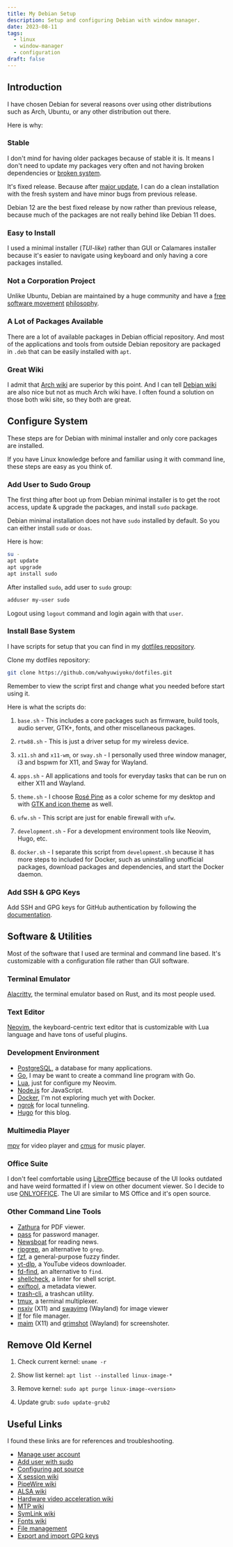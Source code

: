```yaml
---
title: My Debian Setup
description: Setup and configuring Debian with window manager.
date: 2023-08-11
tags:
  - linux
  - window-manager
  - configuration
draft: false
---
```


## Introduction

I have chosen Debian for several reasons over using other
distributions such as Arch, Ubuntu, or any other distribution out there.

Here is why:

### Stable

I don't mind for having older packages because of stable it is. It means I
don't need to update my packages very often and not having broken dependencies
or [broken system](https://wiki.debian.org/DontBreakDebian).

It's fixed release. Because after
[major update](https://wiki.debian.org/DebianReleases), I can do a
clean installation with the fresh system and have minor bugs from
previous release.

Debian 12 are the best fixed release by now rather than previous release,
because much of the packages are not really behind like Debian 11 does.

### Easy to Install

I used a minimal installer (_TUI-like_) rather than GUI or Calamares installer
because it's easier to navigate using keyboard and only having a core packages
installed.

### Not a Corporation Project

Unlike Ubuntu, Debian are maintained by a huge community and have a
[free software movement](https://www.gnu.org/philosophy/free-software-intro.html)
[philosophy](https://www.debian.org/intro/philosophy).

### A Lot of Packages Available

There are a lot of available packages in Debian official repository. And most
of the applications and tools from outside Debian repository are packaged in
`.deb` that can be easily installed with `apt`.

### Great Wiki

I admit that [Arch wiki](https://wiki.archlinux.org/) are superior by this
point. And I can tell [Debian wiki](https://wiki.debian.org/) are also nice
but not as much Arch wiki have. I often found a solution on those both
wiki site, so they both are great.

## Configure System

These steps are for Debian with minimal installer and only core packages are
installed.

If you have Linux knowledge before and familiar using it with command line,
these steps are easy as you think of.

### Add User to Sudo Group

The first thing after boot up from Debian minimal installer is to get
the root access, update & upgrade the packages, and install `sudo` package.

Debian minimal installation does not have `sudo` installed by default.
So you can either install `sudo` or `doas`.

Here is how:

```sh
su -
apt update
apt upgrade
apt install sudo
```

After installed `sudo`, add user to `sudo` group:

```sh
adduser my-user sudo
```

Logout using `logout` command and login again with that `user`.

### Install Base System

I have scripts for setup that you can find in my
[dotfiles repository](https://github.com/wahyuwiyoko/dotfiles/tree/main/setup).

Clone my dotfiles repository:

```sh
git clone https://github.com/wahyuwiyoko/dotfiles.git
```

Remember to view the script first and change what you needed before start
using it.

Here is what the scripts do:

1. `base.sh` - This includes a core packages such as firmware, build tools,
audio server, GTK+, fonts, and other miscellaneous packages.

2. `rtw88.sh` - This is just a driver setup for my wireless device.

3. `x11.sh` and `x11-wm`, or `sway.sh` - I personally used three window manager,
i3 and bspwm for X11, and Sway for Wayland.

4. `apps.sh` - All applications and tools for everyday tasks that can be run on
either X11 and Wayland.

5. `theme.sh` - I choose [Rosé Pine](https://rosepinetheme.com/) as a color
scheme for my desktop and with
[GTK and icon theme](https://github.com/rose-pine/gtk) as well.

6. `ufw.sh` - This script are just for enable firewall with `ufw`.

7. `development.sh` - For a development environment tools like Neovim, Hugo, etc.

8. `docker.sh` - I separate this script from `development.sh` because it
has more steps to included for Docker, such as uninstalling unofficial
packages, download packages and dependencies, and start the Docker daemon.

### Add SSH & GPG Keys

Add SSH and GPG keys for GitHub authentication by following
the [documentation](https://docs.github.com/en/authentication).

## Software & Utilities

Most of the software that I used are terminal and command line based. It's
customizable with a configuration file rather than GUI software.

### Terminal Emulator

[Alacritty](https://alacritty.org/), the terminal emulator based on Rust, and
its most people used.

### Text Editor

[Neovim](https://neovim.io/), the keyboard-centric text editor that is
customizable with Lua language and have tons of useful plugins.

### Development Environment

- [PostgreSQL](https://www.postgresql.org/), a database for many applications.
- [Go](https://go.dev/), I may be want to create a command line program with Go.
- [Lua](https://www.lua.org/), just for configure my Neovim.
- [Node.js](https://nodejs.org/) for JavaScript.
- [Docker](https://www.docker.com/), I'm not exploring much yet with Docker.
- [ngrok](https://ngrok.com/) for local tunneling.
- [Hugo](https://gohugo.io/) for this blog.

### Multimedia Player

[mpv](https://mpv.io/) for video player and
[cmus](https://cmus.github.io/) for music player.

### Office Suite

I don't feel comfortable using [LibreOffice](https://www.libreoffice.org/)
because of the UI looks outdated and have weird formatted if I view on other
document viewer. So I decide to use [ONLYOFFICE](https://www.onlyoffice.com/).
The UI are similar to MS Office and it's open source.

### Other Command Line Tools

- [Zathura](https://git.pwmt.org/pwmt/zathura) for PDF viewer.
- [pass](https://www.passwordstore.org/) for password manager.
- [Newsboat](https://newsboat.org/) for reading news.
- [ripgrep](https://github.com/BurntSushi/ripgrep), an alternative to `grep`.
- [fzf](https://github.com/junegunn/fzf), a general-purpose fuzzy finder.
- [yt-dlp](https://github.com/yt-dlp/yt-dlp), a YouTube videos downloader.
- [fd-find](https://github.com/sharkdp/fd), an alternative to `find`.
- [shellcheck](https://www.shellcheck.net/), a linter for shell script.
- [exiftool](https://exiftool.org/), a metadata viewer.
- [trash-cli](https://github.com/andreafrancia/trash-cli), a trashcan utility.
- [tmux](https://tmux.github.io/), a terminal multiplexer.
- [nsxiv](https://codeberg.org/nsxiv/nsxiv) (X11)
  and [swayimg](https://github.com/artemsen/swayimg) (Wayland) for image viewer
- [lf](https://github.com/gokcehan/lf) for file manager.
- [maim](https://github.com/naelstrof/maim) (X11)
  and [grimshot](https://www.mankier.com/1/grimshot) (Wayland) for screenshoter.

## Remove Old Kernel

1. Check current kernel: `uname -r`

2. Show list kernel: `apt list --installed linux-image-*`

3. Remove kernel: `sudo apt purge linux-image-<version>`

4. Update grub: `sudo update-grub2`

## Useful Links

I found these links are for references and troubleshooting.

- [Manage user account](https://wiki.debian.org/UserAccounts)
- [Add user with sudo](https://wiki.debian.org/sudo)
- [Configuring apt source](https://wiki.debian.org/SourcesList)
- [X session wiki](https://wiki.debian.org/Xsession)
- [PipeWire wiki](https://wiki.debian.org/PipeWire)
- [ALSA wiki](https://wiki.debian.org/ALSA)
- [Hardware video acceleration wiki](https://wiki.debian.org/HardwareVideoAcceleration)
- [MTP wiki](https://wiki.debian.org/mtp)
- [SymLink wiki](https://wiki.debian.org/SymLink)
- [Fonts wiki](https://wiki.debian.org/Fonts)
- [File management](https://wiki.debian.org/CommandsFileManager)
- [Export and import GPG keys](https://wiki.debian.org/EvolutionSecurity)
